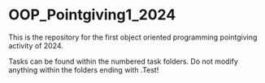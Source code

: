 # OOP_Pointgiving1_2024
This is the repository for the first object oriented programming pointgiving activity of 2024.

Tasks can be found within the numbered task folders. 
Do not modify anything within the folders ending with .Test!